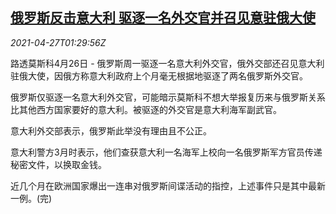 <!--1619488862000-->
[俄罗斯反击意大利 驱逐一名外交官并召见意驻俄大使](https://cn.reuters.com/article/russia-italy-dip-dispute-0427-idCNKBS2CE03F)
------

<div><i>2021-04-27T01:29:56Z</i></div><p>路透莫斯科4月26日 - 俄罗斯周一驱逐一名意大利外交官，俄外交部还召见意大利驻俄大使，因俄方称意大利政府上个月毫无根据地驱逐了两名俄罗斯外交官。</p><p>俄罗斯仅驱逐一名意大利外交官，可能暗示莫斯科不想大举报复历来与俄罗斯关系比其他西方国家要好的意大利。被驱逐的外交官是意大利海军副武官。</p><p>意大利外交部表示，俄罗斯此举没有理由且不公正。</p><p>意大利警方3月时表示，他们查获意大利一名海军上校向一名俄罗斯军方官员传递秘密文件，以换取金钱。</p><p>近几个月在欧洲国家爆出一连串对俄罗斯间谍活动的指控，上述事件只是其中最新一例。(完)</p>
